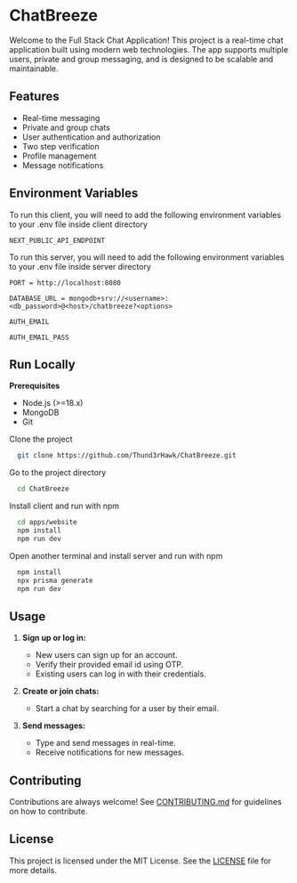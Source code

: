 
# ChatBreeze

Welcome to the Full Stack Chat Application! This project is a real-time chat application built using modern web technologies. The app supports multiple users, private and group messaging, and is designed to be scalable and maintainable.




## Features

- Real-time messaging
- Private and group chats
- User authentication and authorization
- Two step verification
- Profile management
- Message notifications


## Environment Variables

To run this client, you will need to add the following environment variables to your .env file inside client directory

`NEXT_PUBLIC_API_ENDPOINT`

To run this server, you will need to add the following environment variables to your .env file inside server directory

`PORT = http://localhost:8080`

`DATABASE_URL = mongodb+srv://<username>:<db_password>@<host>/chatbreeze?<options>`

`AUTH_EMAIL`

`AUTH_EMAIL_PASS`


## Run Locally


**Prerequisites**

- Node.js (>=18.x)
- MongoDB
- Git

Clone the project

```bash
  git clone https://github.com/Thund3rHawk/ChatBreeze.git
```

Go to the project directory

```bash
  cd ChatBreeze
```

Install client and run with npm

```bash
  cd apps/website
  npm install
  npm run dev
```

Open another terminal and install server and run with npm
```bash
  npm install
  npx prisma generate
  npm run dev
```


## Usage

1. **Sign up or log in:**
   - New users can sign up for an account.
   - Verify their provided email id using OTP.
   - Existing users can log in with their credentials.

2. **Create or join chats:**
   - Start a chat by searching for a user by their email.

3. **Send messages:**
   - Type and send messages in real-time.
   - Receive notifications for new messages.
## Contributing

Contributions are always welcome! See [CONTRIBUTING.md](CONTRIBUTING.md) for guidelines on how to contribute.

## License

This project is licensed under the MIT License. See the [LICENSE](LICENSE) file for more details.


